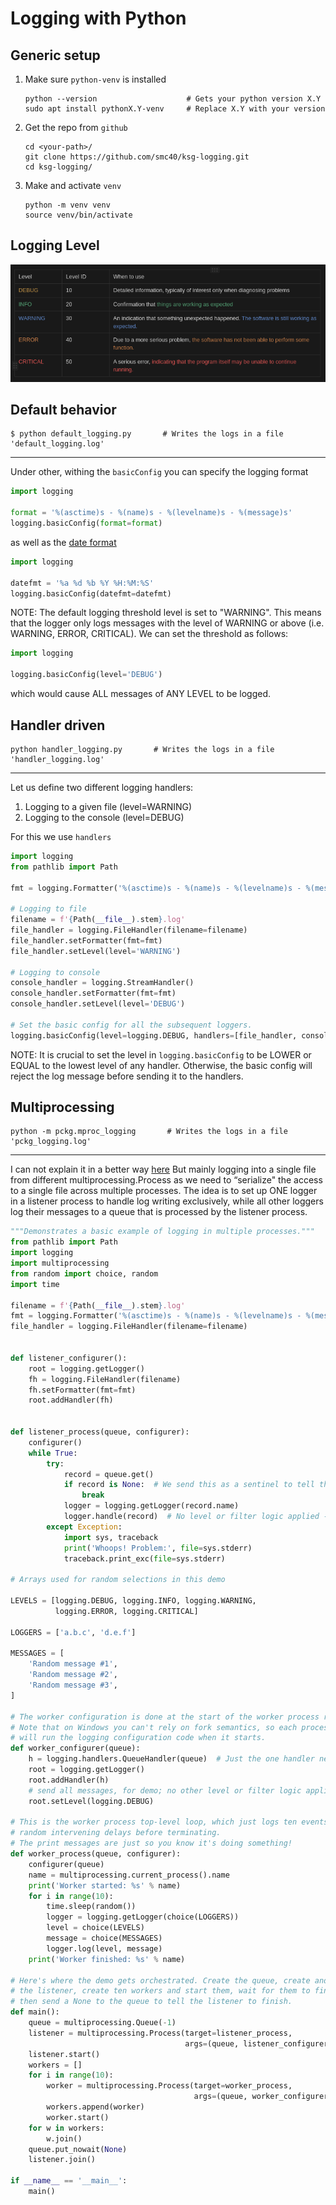 # Logging with Python

## Generic setup
1. Make sure `python-venv` is installed
    ```commandline
    python --version                    # Gets your python version X.Y
    sudo apt install pythonX.Y-venv     # Replace X.Y with your version
    ```

2. Get the repo from `github`
    ```commandline
    cd <your-path>/
    git clone https://github.com/smc40/ksg-logging.git
    cd ksg-logging/
    ```

3. Make and activate `venv`
   ```commandline
   python -m venv venv
   source venv/bin/activate
   ```

## Logging Level
![Level](logging_level.png)

## Default behavior
```commandline
$ python default_logging.py       # Writes the logs in a file 'default_logging.log'
```
---
Under other, withing the `basicConfig` you can specify the logging format
```python
import logging

format = '%(asctime)s - %(name)s - %(levelname)s - %(message)s'
logging.basicConfig(format=format)
```
as well as the [date format](https://www.w3schools.com/python/gloss_python_date_format_codes.asp)
```python
import logging

datefmt = '%a %d %b %Y %H:%M:%S'
logging.basicConfig(datefmt=datefmt)
```
NOTE: The default logging threshold level is set to "WARNING". This means that the logger only logs messages with the
level of WARNING or above (i.e. WARNING, ERROR, CRITICAL). We can set the threshold as follows:
```python
import logging

logging.basicConfig(level='DEBUG')
```
which would cause ALL messages of ANY LEVEL to be logged.

## Handler driven
```commandline
python handler_logging.py       # Writes the logs in a file 'handler_logging.log'
```
---
Let us define two different logging handlers:
1. Logging to a given file (level=WARNING)
2. Logging to the console (level=DEBUG)

For this we use `handlers`
```python
import logging
from pathlib import Path

fmt = logging.Formatter('%(asctime)s - %(name)s - %(levelname)s - %(message)s')

# Logging to file
filename = f'{Path(__file__).stem}.log'
file_handler = logging.FileHandler(filename=filename)
file_handler.setFormatter(fmt=fmt)
file_handler.setLevel(level='WARNING')

# Logging to console
console_handler = logging.StreamHandler()
console_handler.setFormatter(fmt=fmt)
console_handler.setLevel(level='DEBUG')

# Set the basic config for all the subsequent loggers.
logging.basicConfig(level=logging.DEBUG, handlers=[file_handler, console_handler])
```
NOTE: It is crucial to set the level in `logging.basicConfig` to be LOWER or EQUAL to the lowest level of any handler. 
Otherwise, the basic config will reject the log message before sending it to the handlers.

## Multiprocessing
```commandline
python -m pckg.mproc_logging       # Writes the logs in a file 'pckg_logging.log'
```
---
I can not explain it in a better way [here](https://docs.python.org/3/howto/logging-cookbook.html#logging-to-a-single-file-from-multiple-processes)
But mainly logging into a single file from different multiprocessing.Process as we need to “serialize" the access
to a single file across multiple processes. The idea is to set up ONE logger in a listener process to handle log 
writing exclusively, while all other loggers log their messages to a queue that is processed by the listener process.

```python
"""Demonstrates a basic example of logging in multiple processes."""
from pathlib import Path
import logging
import multiprocessing
from random import choice, random
import time

filename = f'{Path(__file__).stem}.log'
fmt = logging.Formatter('%(asctime)s - %(name)s - %(levelname)s - %(message)s')
file_handler = logging.FileHandler(filename=filename)


def listener_configurer():
    root = logging.getLogger()
    fh = logging.FileHandler(filename)
    fh.setFormatter(fmt=fmt)
    root.addHandler(fh)


def listener_process(queue, configurer):
    configurer()
    while True:
        try:
            record = queue.get()
            if record is None:  # We send this as a sentinel to tell the listener to quit.
                break
            logger = logging.getLogger(record.name)
            logger.handle(record)  # No level or filter logic applied - just do it!
        except Exception:
            import sys, traceback
            print('Whoops! Problem:', file=sys.stderr)
            traceback.print_exc(file=sys.stderr)

# Arrays used for random selections in this demo

LEVELS = [logging.DEBUG, logging.INFO, logging.WARNING,
          logging.ERROR, logging.CRITICAL]

LOGGERS = ['a.b.c', 'd.e.f']

MESSAGES = [
    'Random message #1',
    'Random message #2',
    'Random message #3',
]

# The worker configuration is done at the start of the worker process run.
# Note that on Windows you can't rely on fork semantics, so each process
# will run the logging configuration code when it starts.
def worker_configurer(queue):
    h = logging.handlers.QueueHandler(queue)  # Just the one handler needed
    root = logging.getLogger()
    root.addHandler(h)
    # send all messages, for demo; no other level or filter logic applied.
    root.setLevel(logging.DEBUG)

# This is the worker process top-level loop, which just logs ten events with
# random intervening delays before terminating.
# The print messages are just so you know it's doing something!
def worker_process(queue, configurer):
    configurer(queue)
    name = multiprocessing.current_process().name
    print('Worker started: %s' % name)
    for i in range(10):
        time.sleep(random())
        logger = logging.getLogger(choice(LOGGERS))
        level = choice(LEVELS)
        message = choice(MESSAGES)
        logger.log(level, message)
    print('Worker finished: %s' % name)

# Here's where the demo gets orchestrated. Create the queue, create and start
# the listener, create ten workers and start them, wait for them to finish,
# then send a None to the queue to tell the listener to finish.
def main():
    queue = multiprocessing.Queue(-1)
    listener = multiprocessing.Process(target=listener_process,
                                       args=(queue, listener_configurer))
    listener.start()
    workers = []
    for i in range(10):
        worker = multiprocessing.Process(target=worker_process,
                                         args=(queue, worker_configurer))
        workers.append(worker)
        worker.start()
    for w in workers:
        w.join()
    queue.put_nowait(None)
    listener.join()

if __name__ == '__main__':
    main()
```
